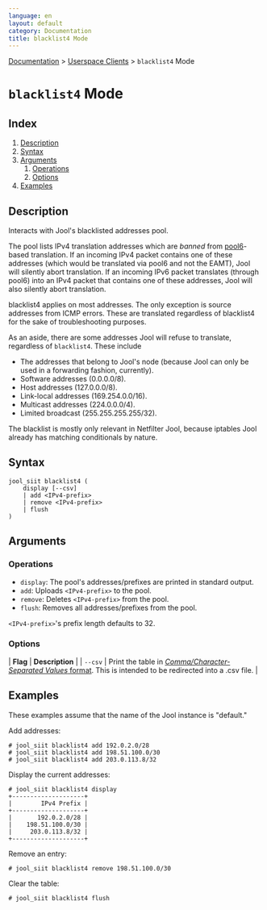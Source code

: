 ```yaml
---
language: en
layout: default
category: Documentation
title: blacklist4 Mode
---
```


[Documentation](documentation.html) > [Userspace Clients](documentation.html#userspace-clients) > `blacklist4` Mode

# `blacklist4` Mode

## Index

1. [Description](#description)
2. [Syntax](#syntax)
3. [Arguments](#arguments)
	1. [Operations](#operations)
	2. [Options](#options)
4. [Examples](#examples)

## Description

Interacts with Jool's blacklisted addresses pool.

The pool lists IPv4 translation addresses which are _banned_ from [pool6](usr-flags-pool6.html)-based translation. If an incoming IPv4 packet contains one of these addresses (which would be translated via pool6 and not the EAMT), Jool will silently abort translation. If an incoming IPv6 packet translates (through pool6) into an IPv4 packet that contains one of these addresses, Jool will also silently abort translation. 

blacklist4 applies on most addresses. The only exception is source addresses from ICMP errors. These are translated regardless of blacklist4 for the sake of troubleshooting purposes.

As an aside, there are some addresses Jool will refuse to translate, regardless of `blacklist4`. These include

- The addresses that belong to Jool's node (because Jool can only be used in a forwarding fashion, currently).
- Software addresses (0.0.0.0/8).
- Host addresses (127.0.0.0/8).
- Link-local addresses (169.254.0.0/16).
- Multicast addresses (224.0.0.0/4).
- Limited broadcast (255.255.255.255/32).

The blacklist is mostly only relevant in Netfilter Jool, because iptables Jool already has matching conditionals by nature.

## Syntax

	jool_siit blacklist4 (
		display [--csv]
		| add <IPv4-prefix>
		| remove <IPv4-prefix>
		| flush
	)

## Arguments

### Operations

* `display`: The pool's addresses/prefixes are printed in standard output.
* `add`: Uploads `<IPv4-prefix>` to the pool.
* `remove`: Deletes `<IPv4-prefix>` from the pool.
* `flush`: Removes all addresses/prefixes from the pool.

`<IPv4-prefix>`'s prefix length defaults to 32.

### Options

| **Flag** | **Description** |
| `--csv` | Print the table in [_Comma/Character-Separated Values_ format](http://en.wikipedia.org/wiki/Comma-separated_values). This is intended to be redirected into a .csv file. |

## Examples

These examples assume that the name of the Jool instance is "default."

Add addresses:

	# jool_siit blacklist4 add 192.0.2.0/28
	# jool_siit blacklist4 add 198.51.100.0/30
	# jool_siit blacklist4 add 203.0.113.8/32

Display the current addresses:

	# jool_siit blacklist4 display
	+--------------------+
	|        IPv4 Prefix |
	+--------------------+
	|       192.0.2.0/28 |
	|    198.51.100.0/30 |
	|     203.0.113.8/32 |
	+--------------------+

Remove an entry:

	# jool_siit blacklist4 remove 198.51.100.0/30

Clear the table:

	# jool_siit blacklist4 flush

